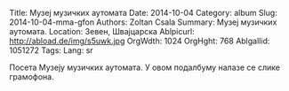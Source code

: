 Title: Музеј музичких аутомата
Date: 2014-10-04
Category: album
Slug: 2014-10-04-mma-gfon
Authors: Zoltan Csala
Summary: Музеј музичких аутомата.
Location: Зевен, Швајцарска
Ablpicurl: http://abload.de/img/s5uwk.jpg
OrgWdth: 1024
OrgHght: 768
Ablgallid: 1051272
Tags:
Lang: sr

Посета Музеју музичких аутомата. У овом подалбуму налазе се слике грамофона.

